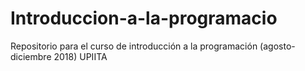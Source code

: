 # Introduccion-a-la-programacio
Repositorio para el curso de introducción a la programación (agosto-diciembre 2018) UPIITA
